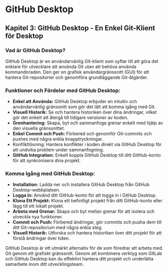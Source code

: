 # GitHub Desktop

## Kapitel 3: GitHub Desktop - En Enkel Git-Klient för Desktop

### Vad är GitHub Desktop?

GitHub Desktop är en användarvänlig Git-klient som syftar till att göra det enklare för utvecklare att använda Git utan att behöva använda kommandoraden. Den ger en grafisk användargränssnitt (GUI) för att hantera Git-repositorier och genomföra grundläggande Git-åtgärder.

### Funktioner och Fördelar med GitHub Desktop:
- **Enkel att Använda:** GitHub Desktop erbjuder en intuitiv och användarvänlig gränssnitt som gör det lätt att komma igång med Git.
- **Visuell Historik:** Se och hantera historiken över dina ändringar, vilket gör det enkelt att återgå till tidigare versioner av koden.
- **Grenhantering:** Skapa, byt och sammanfoga grenar enkelt med hjälp av den visuella gränssnittet.
- **Enkel Commit och Push:** Förbered och genomför Git-commits och pushes med några enkla knapptryckningar.
- Konfliktlösning: Hantera konflikter i koden direkt via GitHub Desktop för att undvika problem under sammanfogning.
- **GitHub Integration:** Enkelt koppla GitHub Desktop till ditt GitHub-konto för att synkronisera dina projekt.

### Komma Igång med GitHub Desktop:
- **Installation:** Ladda ner och installera GitHub Desktop från GitHub Desktop-webbplatsen.
- **Logga in:** Använd ditt GitHub-konto för att logga in i GitHub Desktop.
- **Klona Ett Projekt:** Klona ett befintligt projekt från ditt GitHub-konto eller lägg till ett lokalt projekt.
- **Arbeta med Grenar:** Skapa och byt mellan grenar för att isolera och utveckla nya funktioner.
- **Commit och Push:** Förbered ändringar, gör commits och pusha dem till ditt Git-repositorium med några enkla steg.
- **Visuell Historik:** Utforska och hantera historiken över ditt projekt för att förstå ändringar över tiden.

GitHub Desktop är ett utmärkt alternativ för de som föredrar att arbeta med Git genom ett grafiskt gränssnitt. Genom att kombinera verktyg som GitLab och GitHub Desktop kan du effektivt hantera ditt projekt och underlätta samarbete inom ditt utvecklingsteam.

